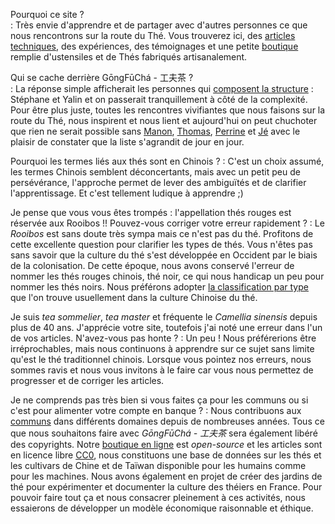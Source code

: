 <script>
    window.addEventListener("load", function(event) {
        // display the first answer
        document.querySelector("dd").classList.toggle('visible')
        const dts = document.querySelectorAll("dt")
        dts.forEach(dt => dt.addEventListener('click', event => {
            event.currentTarget.nextElementSibling.classList.toggle('visible')
        }))
    });
</script>

Pourquoi ce site ?  
: Très envie d'apprendre et de partager avec d'autres personnes ce que nous rencontrons sur la route du Thé. Vous trouverez ici, des [articles techniques](/base), des expériences, des témoignages et une petite [boutique](https://boutique.gongfucha.fr) remplie d'ustensiles et de Thés fabriqués artisanalement.

Qui se cache derrière GōngFūChá - 工夫茶 ?  
: La réponse simple afficherait les personnes qui [composent la structure](/mentions-legales) : Stéphane et Yalin et on passerait tranquillement à côté de la complexité. Pour être plus juste, toutes les rencontres vivifiantes que nous faisons sur la route du Thé, nous inspirent et nous lient et aujourd'hui on peut chuchoter que rien ne serait possible sans [Manon](https://manonclouzeau.com), [Thomas](https://www.facebook.com/leslandesvivantes/), [Perrine](https://www.perrinepottiez.com/) et [Jé](https://www.theiere-tasse.com/) avec le plaisir de constater que la liste s'agrandit de jour en jour.

Pourquoi les termes liés aux thés sont en Chinois ? 
: C'est un choix assumé, les termes Chinois semblent déconcertants, mais avec un petit peu de persévérance, l'approche permet de lever des ambiguïtés et de clarifier l'apprentissage. Et c'est tellement ludique à apprendre ;)

Je pense que vous vous êtes trompés : l'appellation thés rouges est réservée aux Rooibos !! Pouvez-vous corriger votre erreur rapidement ?
: Le _Rooibos_ est sans doute très sympa mais ce n'est pas du thé. Profitons de cette excellente question pour clarifier les types de thés. Vous n'êtes pas sans savoir que la culture du thé s'est développée en Occident par le biais de la colonisation. De cette époque, nous avons conservé l'erreur de nommer les thés rouges chinois, thé noir, ce qui nous handicap un peu pour nommer les thés noirs. Nous préférons adopter [la classification par type](/base/les-types-de-thes.html) que l'on trouve usuellement dans la culture Chinoise du thé.

Je suis *tea sommelier*, *tea master* et fréquente le *Camellia sinensis* depuis plus de 40 ans. J'apprécie votre site, toutefois j'ai noté une erreur dans l'un de vos articles. N'avez-vous pas honte ?
: Un peu ! Nous préférerions être irréprochables, mais nous continuons à apprendre sur ce sujet sans limite qu'est le thé traditionnel chinois. Lorsque vous pointez nos erreurs, nous sommes ravis et nous vous invitons à le faire car vous nous permettez de progresser et de corriger les articles. <!-- on souhaite vous faire participer et construire un commun -->

Je ne comprends pas très bien si vous faites ça pour les communs ou si c'est pour alimenter votre compte en banque ?
: Nous contribuons aux [communs](https://fr.wikipedia.org/wiki/Communs) dans différents domaines depuis de nombreuses années. Tous ce que nous souhaitons faire avec _GōngFūChá - 工夫茶_ sera également libéré des copyrights. Notre [boutique en ligne](https://github.com/brutdethe/boutique) est _open-source_ et les articles sont en licence libre [CC0](https://creativecommons.org/publicdomain/zero/1.0/deed.fr), nous constituons une base de données sur les thés et les cultivars de Chine et de Taïwan disponible pour les humains comme pour les machines. Nous avons également en projet de créer des jardins de thé pour expérimenter et documenter la culture des théiers en France.
Pour pouvoir faire tout ça et nous consacrer pleinement à ces activités, nous essaierons de développer un modèle économique raisonnable et éthique.
